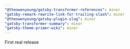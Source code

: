 ```yaml
---
"@theowenyoung/gatsby-transformer-references": minor
"gatsby-remark-rewrite-link-for-trailing-slash": minor
"@theowenyoung/gatsby-plugin-slug": minor
"gatsby-transformer-summary": minor
"gatsby-theme-primer-wiki": minor
---
```


First real release
